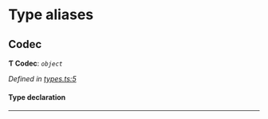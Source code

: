 

# Type aliases

<a id="codec"></a>

##  Codec

**Ƭ Codec**: *`object`*

*Defined in [types.ts:5](https://github.com/polkadot-js/common/blob/7188f6b/packages/trie-codec/src/types.ts#L5)*

#### Type declaration

___

